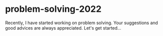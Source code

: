 # problem-solving-2022
Recently, I have started working on problem solving. Your suggestions and good advices are always appreciated. Let's get started... 

